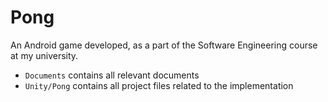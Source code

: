 # Pong

An Android game developed, as a part of the Software Engineering course at my university.

- `Documents` contains all relevant documents
- `Unity/Pong` contains all project files related to the implementation
